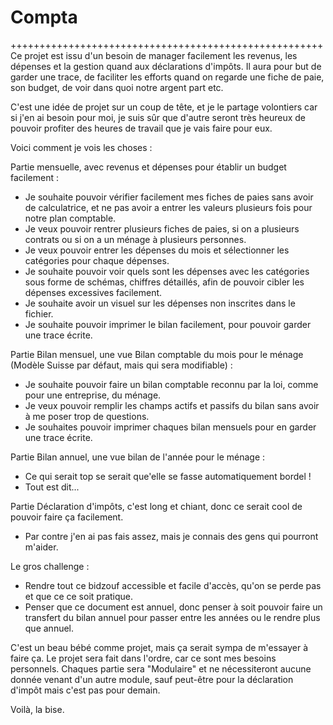 # Compta
++++++++++++++++++++++++++++++++++++++++++++++++++++++
Ce projet est issu d'un besoin de manager facilement les revenus, les dépenses et la gestion quand aux déclarations d'impôts.
Il aura pour but de garder une trace, de faciliter les efforts quand on regarde une fiche de paie, son budget, de voir dans quoi notre argent part etc.

C'est une idée de projet sur un coup de tête, et je le partage volontiers car si j'en ai besoin pour moi, je suis sûr que d'autre seront très heureux de pouvoir profiter des heures de travail que je vais faire pour eux.

Voici comment je vois les choses : 

Partie mensuelle, avec revenus et dépenses pour établir un budget facilement :

- Je souhaite pouvoir vérifier facilement mes fiches de paies sans avoir de calculatrice, et ne pas avoir a entrer les valeurs plusieurs fois pour notre plan comptable.
- Je veux pouvoir rentrer plusieurs fiches de paies, si on a plusieurs contrats ou si on a un ménage à plusieurs personnes.
- Je veux pouvoir entrer les dépenses du mois et sélectionner les catégories pour chaque dépenses.
- Je souhaite pouvoir voir quels sont les dépenses avec les catégories sous forme de schémas, chiffres détaillés, afin de pouvoir cibler les dépenses excessives facilement.
- Je souhaite avoir un visuel sur les dépenses non inscrites dans le fichier.
- Je souhaite pouvoir imprimer le bilan facilement, pour pouvoir garder une trace écrite.

Partie Bilan mensuel, une vue Bilan comptable du mois pour le ménage (Modèle Suisse par défaut, mais qui sera modifiable) :

- Je souhaite pouvoir faire un bilan comptable reconnu par la loi, comme pour une entreprise, du ménage.
- Je veux pouvoir remplir les champs actifs et passifs du bilan sans avoir à me poser trop de questions.
- Je souhaites pouvoir imprimer chaques bilan mensuels pour en garder une trace écrite.

Partie Bilan annuel, une vue bilan de l'année pour le ménage :

- Ce qui serait top se serait que'elle se fasse automatiquement bordel !
- Tout est dit...

Partie Déclaration d'impôts, c'est long et chiant, donc ce serait cool de pouvoir faire ça facilement.

- Par contre j'en ai pas fais assez, mais je connais des gens qui pourront m'aider.

Le gros challenge : 

- Rendre tout ce bidzouf accessible et facile d'accès, qu'on se perde pas et que ce ce soit pratique.
- Penser que ce document est annuel, donc penser à soit pouvoir faire un transfert du bilan annuel pour passer entre les années ou le rendre plus que annuel.


C'est un beau bébé comme projet, mais ça serait sympa de m'essayer à faire ça. Le projet sera fait dans l'ordre, car ce sont mes besoins personnels. Chaques partie sera "Modulaire" et ne nécessiteront aucune donnée venant d'un autre module, sauf peut-être pour la déclaration d'impôt mais c'est pas pour demain.

Voilà, la bise.
